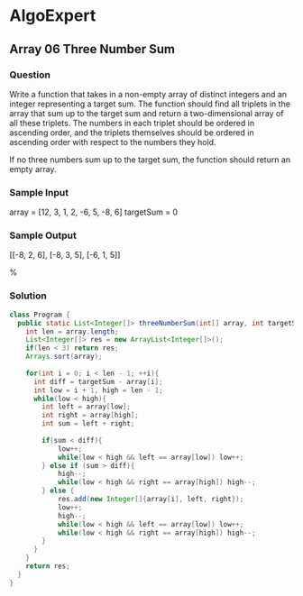 # AlgoExpert

## Array 06 Three Number Sum

### Question

Write a function that takes in a non-empty array of distinct integers and an integer representing a target sum. The function should find all triplets in the array that sum up to the target sum and return a two-dimensional array of all these triplets. The numbers in each triplet should be ordered in ascending order, and the triplets themselves should be ordered in ascending order with respect to the numbers they hold.

If no three numbers sum up to the target sum, the function should return an empty array.

### Sample Input

array = [12, 3, 1, 2, -6, 5, -8, 6]
targetSum = 0

### Sample Output

[[-8, 2, 6], [-8, 3, 5], [-6, 1, 5]]

%

### Solution

```java
class Program {
  public static List<Integer[]> threeNumberSum(int[] array, int targetSum){
    int len = array.length;
    List<Integer[]> res = new ArrayList<Integer[]>();
    if(len < 3) return res;
    Arrays.sort(array);
  
    for(int i = 0; i < len - 1; ++i){
      int diff = targetSum - array[i];
      int low = i + 1, high = len - 1;
      while(low < high){
        int left = array[low];
        int right = array[high];
        int sum = left + right;
  
        if(sum < diff){
            low++;
            while(low < high && left == array[low]) low++;
        } else if (sum > diff){
            high--;
            while(low < high && right == array[high]) high--;
        } else {
            res.add(new Integer[]{array[i], left, right});
            low++;
            high--;
            while(low < high && left == array[low]) low++;
            while(low < high && right == array[high]) high--;
        }
      }
    }
    return res;
  }
}
```
